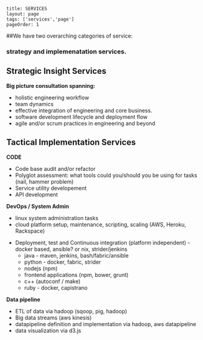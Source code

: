 
```
title: SERVICES
layout: page
tags: ['services','page']
pageOrder: 1
```

##We have two overarching categories of service: 
### strategy and implemenatation services. 

Strategic Insight Services
---

**Big picture consultation spanning:**
- holistic engineering workflow
- team dynamics
- effective integration of engineering and core business.
- software development lifecycle and deployment flow
- agile and/or scrum practices in engineering and beyond


Tactical Implementation Services
---

**CODE**

- Code base audit and/or refactor
- Polyglot assessment: what tools could you/should you be using for tasks (nail, hammer problem)
- Service utility developement
- API development

**DevOps / System Admin**

- linux system administration tasks
- cloud platform setup, maintenance, scripting, scaling (AWS, Heroku, Rackspace)
+ Deployment, test and Continuous integration (platform independent) - docker based, ansible? or nix, strider/jenkins
  - java - maven, jenkins, bash/fabric/ansible
  - python - docker, fabric, strider
  - nodejs (npm)
  - frontend applications (npm, bower, grunt)
  - c++ (autoconf / make)
  - ruby - docker, capistrano

**Data pipeline**

- ETL of data via hadoop (sqoop, pig, hadoop)
- Big data streams (aws kinesis)
- datapipeline definition and implementation via hadoop, aws datapipeline
- data visualization via d3.js
